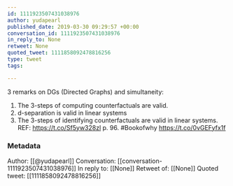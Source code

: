 ```yaml
---
id: 1111923507431038976
author: yudapearl
published_date: 2019-03-30 09:29:57 +00:00
conversation_id: 1111923507431038976
in_reply_to: None
retweet: None
quoted_tweet: 1111858092478816256
type: tweet
tags:

---
```


3 remarks on DGs (Directed Graphs) and simultaneity: 
1. The 3-steps of computing counterfactuals are valid.
2. d-separation is valid in linear systems
3. The 3-steps of identifying counterfactuals are valid in linear systems.
REF: https://t.co/Sf5yw328zl  p. 96.  #Bookofwhy https://t.co/0vGEFyfx1f

### Metadata

Author: [[@yudapearl]]
Conversation: [[conversation-1111923507431038976]]
In reply to: [[None]]
Retweet of: [[None]]
Quoted tweet: [[1111858092478816256]]
